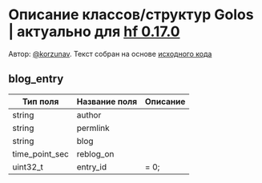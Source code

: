 # Описание классов/структур Golos | актуально для [hf 0.17.0](https://github.com/GolosChain/golos/releases/tag/v0.17.0)
Автор: [@korzunav](https://golos.io/@korzunav). Текст собран на основе [исходного кода](https://github.com/GolosChain/golos/tree/master/plugins/follow/include/golos/plugins/follow/follow_api_object.hpp)
## blog_entry


|Тип поля|Название поля|Описание|
|--------|-------------|--------|
|string|author||
|string|permlink||
|string|blog||
|time_point_sec|reblog_on||
|uint32_t|entry_id|= 0;|
